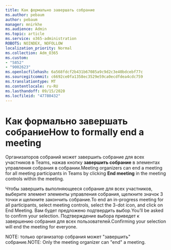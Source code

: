 ```yaml
---
title: Как формально завершать собрание
ms.author: pebaum
author: pebaum
manager: mnirkhe
ms.audience: Admin
ms.topic: article
ms.service: o365-administration
ROBOTS: NOINDEX, NOFOLLOW
localization_priority: Normal
ms.collection: Adm_O365
ms.custom:
- "5852"
- "9002623"
ms.openlocfilehash: 6a568fdcf2b431b67085a9c9d2c3e40bdcebf77c
ms.sourcegitcommit: c6692ce0fa1358ec3529e59ca0ecdfdea4cdc759
ms.translationtype: MT
ms.contentlocale: ru-RU
ms.lasthandoff: 09/15/2020
ms.locfileid: "47780432"
---
```

# <a name="how-to-formally-end-a-meeting"></a><span data-ttu-id="59874-102">Как формально завершать собрание</span><span class="sxs-lookup"><span data-stu-id="59874-102">How to formally end a meeting</span></span>

<span data-ttu-id="59874-103">Организаторов собраний может завершить собрание для всех участников в Teams, нажав кнопку **завершить собрание** в элементах управления собрания в собрании.</span><span class="sxs-lookup"><span data-stu-id="59874-103">Meeting organizers can end a meeting for all meeting participants in Teams by clicking **End meeting** in the meeting controls within the meeting.</span></span>  

<span data-ttu-id="59874-104">Чтобы завершить выполняющееся собрание для всех участников, выберите элемент элементы управления собрания, щелкните значок 3 точки и щелкните закончить собрание.</span><span class="sxs-lookup"><span data-stu-id="59874-104">To end an in-progress meeting for all participants, select meeting controls, select the 3-dot icon, and click on End Meeting.</span></span> <span data-ttu-id="59874-105">Вам будет предложено подтвердить выбор.</span><span class="sxs-lookup"><span data-stu-id="59874-105">You’ll be asked to confirm your selection.</span></span> <span data-ttu-id="59874-106">Подтверждение выбора приведет к завершению собрания для всех пользователей.</span><span class="sxs-lookup"><span data-stu-id="59874-106">Confirming your selection will end the meeting for everyone.</span></span>

<span data-ttu-id="59874-107">NOTE: только организатор собрания может "завершить" собрание.</span><span class="sxs-lookup"><span data-stu-id="59874-107">NOTE: Only the meeting organizer can "end" a meeting.</span></span>
